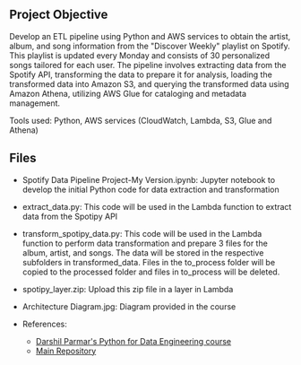 ## Project Objective
Develop an ETL pipeline using Python and AWS services to obtain the artist, album, and song information from the "Discover Weekly" playlist on Spotify. This playlist is updated every Monday and consists of 30 personalized songs tailored for each user. The pipeline involves extracting data from the Spotify API, transforming the data to prepare it for analysis, loading the transformed data into Amazon S3, and querying the transformed data using Amazon Athena, utilizing AWS Glue for cataloging and metadata management.

Tools used: Python, AWS services (CloudWatch, Lambda, S3, Glue and Athena)

## Files

* Spotify Data Pipeline Project-My Version.ipynb: Jupyter notebook to develop the initial Python code for data extraction and transformation
* extract_data.py: This code will be used in the Lambda function to extract data from the Spotipy API
* transform_spotipy_data.py: This code will be used in the Lambda function to perform data transformation and prepare 3 files for the album, artist, and songs. The data will be stored in the respective subfolders in transformed_data. Files in the to_process folder will be copied to the processed folder and files in to_process will be deleted.
* spotipy_layer.zip: Upload this zip file in a layer in Lambda
* Architecture Diagram.jpg: Diagram provided in the course

* References: 
  * [Darshil Parmar's Python for Data Engineering course](https://learn.datawithdarshil.com/courses/Python-for-Data-Engineering-63dbd4e2e4b04e40a25e4445)
  * [Main Repository](https://github.com/darshilparmar/python-for-data-engineering/tree/main/6.%20End-To-End%20Data%20Pipeline%20Project)

